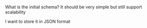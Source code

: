 What is the initial schema? It should be very simple but still support scalability

I want to store it in JSON format

